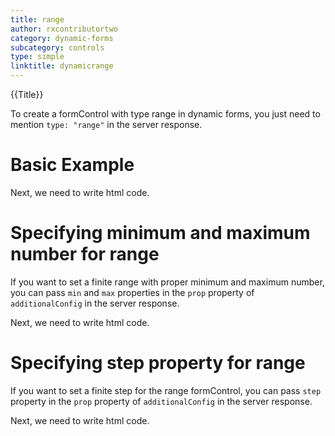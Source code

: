 ```yaml
---
title: range
author: rxcontributortwo
category: dynamic-forms
subcategory: controls
type: simple
linktitle: dynamicrange
---
```


<div class="title-bar top_title"><p>{{Title}}</p></div> <div class="title-bar"><p>

To create a formControl with type range in dynamic forms, you just need to mention `type: "range"` in the server response.</p></div>

# Basic Example

<div component="app-code" key="dynamicrange-complete-component"></div> 
Next, we need to write html code.
<div component="app-code" key="dynamicrange-complete-html"></div> 
<div component="app-example-runner" ref-component="app-dynamicrange-complete"></div>

# Specifying minimum and maximum number for range

If you want to set a finite range with proper minimum and maximum number, you can pass `min` and `max` properties in the `prop` property of `additionalConfig` in the server response.

<div component="app-code" key="dynamicrange-value-component"></div> 
Next, we need to write html code.
<div component="app-code" key="dynamicrange-value-html"></div> 
<div component="app-example-runner" ref-component="app-dynamicrange-value"></div>

# Specifying step property for range

If you want to set a finite step for the range formControl, you can pass `step` property in the `prop` property of `additionalConfig` in the server response.

<div component="app-code" key="dynamicrange-step-component"></div> 
Next, we need to write html code.
<div component="app-code" key="dynamicrange-step-html"></div> 
<div component="app-example-runner" ref-component="app-dynamicrange-step"></div>